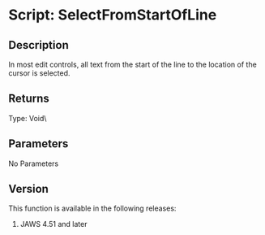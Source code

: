 # Script: SelectFromStartOfLine

## Description

In most edit controls, all text from the start of the line to the
location of the cursor is selected.

## Returns

Type: Void\

## Parameters

No Parameters

## Version

This function is available in the following releases:

1.  JAWS 4.51 and later
